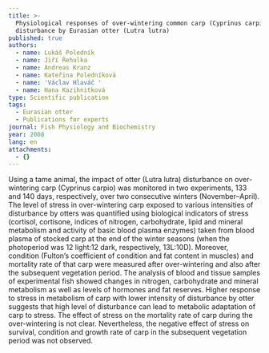 ```yaml
---
title: >-
  Physiological responses of over-wintering common carp (Cyprinus carpio) to
  disturbance by Eurasian otter (Lutra lutra)
published: true
authors:
  - name: Lukáš Poledník
  - name: Jiří Řehulka
  - name: Andreas Kranz
  - name: Kateřina Poledníková
  - name: 'Václav Hlaváč '
  - name: Hana Kazihnitková
type: Scientific publication
tags:
  - Eurasian otter
  - Publications for experts
journal: Fish Physiology and Biochemistry
year: 2008
lang: en
attachments:
  - {}
---
```

Using a tame animal, the impact of otter (Lutra lutra) disturbance on over-wintering carp (Cyprinus carpio) was monitored in two experiments, 133 and 140 days, respectively, over two consecutive winters (November–April). The level of stress in over-wintering carp exposed to various intensities of disturbance by otters was quantified using biological indicators of stress (cortisol, cortisone, indices of nitrogen, carbohydrate, lipid and mineral metabolism and activity of basic blood plasma enzymes) taken from blood plasma of stocked carp at the end of the winter seasons (when the photoperiod was 12 light:12 dark, respectively, 13L:10D). Moreover, condition (Fulton’s coefficient of condition and fat content in muscles) and mortality rate of that carp were measured after over-wintering and also after the subsequent vegetation period. The analysis of blood and tissue samples of experimental fish showed changes in nitrogen, carbohydrate and mineral metabolism as well as levels of hormones and fat reserves. Higher response to stress in metabolism of carp with lower intensity of disturbance by otter suggests that high level of disturbance can lead to metabolic adaptation of carp to stress. The effect of stress on the mortality rate of carp during the over-wintering is not clear. Nevertheless, the negative effect of stress on survival, condition and growth rate of carp in the subsequent vegetation period was not observed.
